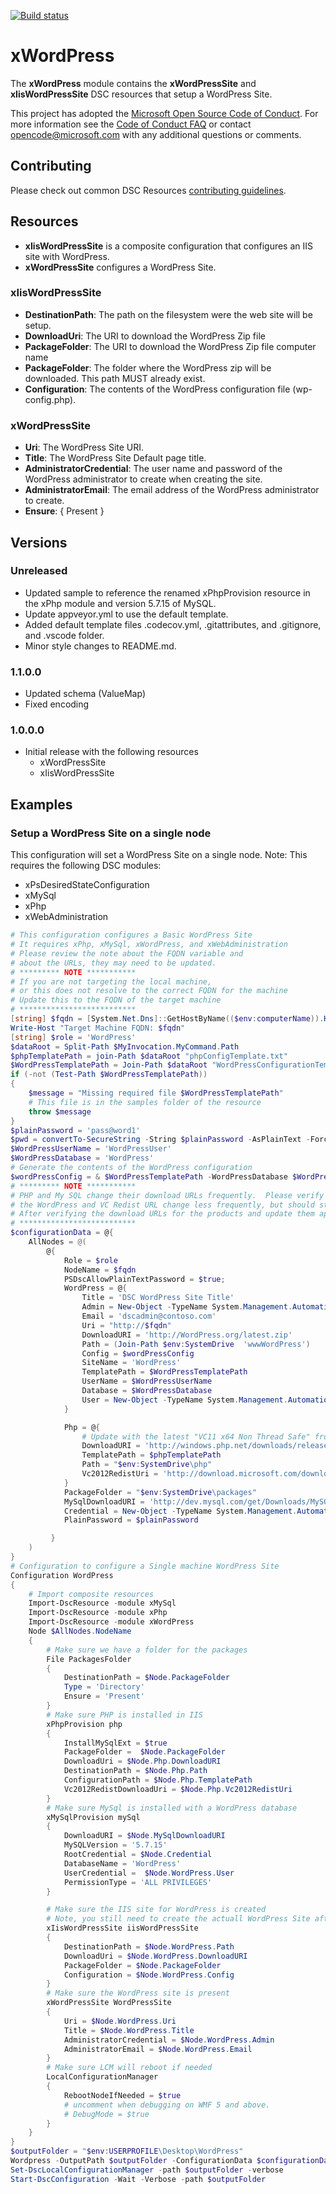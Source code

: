 [![Build status](https://ci.appveyor.com/api/projects/status/ry28ehtnhrybtjti/branch/master?svg=true)](https://ci.appveyor.com/project/PowerShell/xwordpress/branch/master)

# xWordPress

The **xWordPress** module contains the **xWordPressSite** and **xIisWordPressSite** DSC resources that setup a WordPress Site.

This project has adopted the [Microsoft Open Source Code of Conduct](https://opensource.microsoft.com/codeofconduct/).
For more information see the [Code of Conduct FAQ](https://opensource.microsoft.com/codeofconduct/faq/) or contact [opencode@microsoft.com](mailto:opencode@microsoft.com) with any additional questions or comments.

## Contributing

Please check out common DSC Resources [contributing guidelines](https://github.com/PowerShell/DscResource.Kit/blob/master/CONTRIBUTING.md).

## Resources

* **xIisWordPressSite** is a composite configuration that configures an IIS site with WordPress.
* **xWordPressSite** configures a WordPress Site.

### xIisWordPressSite

* **DestinationPath**: The path on the filesystem were the web site will be setup.
* **DownloadUri**: The URI to download the WordPress Zip file
* **PackageFolder**: The URI to download the WordPress Zip file computer name
* **PackageFolder**: The folder where the WordPress zip will be downloaded. This path MUST already exist.
* **Configuration**: The contents of the WordPress configuration file (wp-config.php).

### xWordPressSite

* **Uri**: The WordPress Site URI.
* **Title**: The WordPress Site Default page title.
* **AdministratorCredential**: The user name and password of the WordPress administrator to create when creating the site.
* **AdministratorEmail**: The email address of the WordPress administrator to create.
* **Ensure**: { Present }

## Versions

### Unreleased

* Updated sample to reference the renamed xPhpProvision resource in the xPhp
  module and version 5.7.15 of MySQL.
* Update appveyor.yml to use the default template.
* Added default template files .codecov.yml, .gitattributes, and .gitignore, and
  .vscode folder.
* Minor style changes to README.md.

### 1.1.0.0

* Updated schema (ValueMap)
* Fixed encoding

### 1.0.0.0

* Initial release with the following resources
  * xWordPressSite
  * xIisWordPressSite

## Examples

### Setup a WordPress Site on a single node

This configuration will set a WordPress Site on a single node.
Note: This requires the following DSC modules:

* xPsDesiredStateConfiguration
* xMySql
* xPhp
* xWebAdministration

```powershell
# This configuration configures a Basic WordPress Site
# It requires xPhp, xMySql, xWordPress, and xWebAdministration
# Please review the note about the FQDN variable and
# about the URLs, they may need to be updated.
# ********* NOTE ***********
# If you are not targeting the local machine,
# or this does not resolve to the correct FQDN for the machine
# Update this to the FQDN of the target machine
# **************************
[string] $fqdn = [System.Net.Dns]::GetHostByName(($env:computerName)).HostName
Write-Host "Target Machine FQDN: $fqdn"
[string] $role = 'WordPress'
$dataRoot = Split-Path $MyInvocation.MyCommand.Path
$phpTemplatePath = join-Path $dataRoot "phpConfigTemplate.txt"
$WordPressTemplatePath = Join-Path $dataRoot "WordPressConfigurationTemplate.ps1"
if (-not (Test-Path $WordPressTemplatePath))
{
    $message = "Missing required file $WordPressTemplatePath"
    # This file is in the samples folder of the resource
    throw $message
}
$plainPassword = 'pass@word1'
$pwd = convertTo-SecureString -String $plainPassword -AsPlainText -Force
$WordPressUserName = 'WordPressUser'
$WordPressDatabase = 'WordPress'
# Generate the contents of the WordPress configuration
$wordPressConfig = & $WordPressTemplatePath -WordPressDatabase $WordPressDatabase -WordPressUserName $WordPressUserName -PlainPassword $plainPassword
# ********* NOTE ***********
# PHP and My SQL change their download URLs frequently.  Please verify the URLs.
# the WordPress and VC Redist URL change less frequently, but should still be verified.
# After verifying the download URLs for the products and update them appropriately.
# **************************
$configurationData = @{
    AllNodes = @(
        @{
            Role = $role
            NodeName = $fqdn
            PSDscAllowPlainTextPassword = $true;
            WordPress = @{
                Title = 'DSC WordPress Site Title'
                Admin = New-Object -TypeName System.Management.Automation.PSCredential -argumentlist ('DscAdmin', $pwd)
                Email = 'dscadmin@contoso.com'
                Uri = "http://$fqdn"
                DownloadURI = 'http://WordPress.org/latest.zip'
                Path = (Join-Path $env:SystemDrive  'wwwWordPress')
                Config = $wordPressConfig
                SiteName = 'WordPress'
                TemplatePath = $WordPressTemplatePath
                UserName = $WordPressUserName
                Database = $WordPressDatabase
                User = New-Object -TypeName System.Management.Automation.PSCredential -argumentlist ($WordPressUserName, $pwd)
            }

            Php = @{
                # Update with the latest "VC11 x64 Non Thread Safe" from http://windows.php.net/download/
                DownloadURI = 'http://windows.php.net/downloads/releases/php-5.5.14-nts-Win32-VC11-x64.zip'
                TemplatePath = $phpTemplatePath
                Path = "$env:SystemDrive\php"
                Vc2012RedistUri = 'http://download.microsoft.com/download/1/6/B/16B06F60-3B20-4FF2-B699-5E9B7962F9AE/VSU_4/vcredist_x64.exe'
            }
            PackageFolder = "$env:SystemDrive\packages"
            MySqlDownloadURI = 'http://dev.mysql.com/get/Downloads/MySQLInstaller/mysql-installer-community-5.7.15.0.msi'
            Credential = New-Object -TypeName System.Management.Automation.PSCredential -argumentlist ('userNameNotUsed', $pwd) #the password for root. no user name is needed as MySql installer is using only the user "root".
            PlainPassword = $plainPassword

         }
    )
}
# Configuration to configure a Single machine WordPress Site
Configuration WordPress
{
    # Import composite resources
    Import-DscResource -module xMySql
    Import-DscResource -module xPhp
    Import-DscResource -module xWordPress
    Node $AllNodes.NodeName
    {
        # Make sure we have a folder for the packages
        File PackagesFolder
        {
            DestinationPath = $Node.PackageFolder
            Type = 'Directory'
            Ensure = 'Present'
        }
        # Make sure PHP is installed in IIS
        xPhpProvision php
        {
            InstallMySqlExt = $true
            PackageFolder =  $Node.PackageFolder
            DownloadUri = $Node.Php.DownloadURI
            DestinationPath = $Node.Php.Path
            ConfigurationPath = $Node.Php.TemplatePath
            Vc2012RedistDownloadUri = $Node.Php.Vc2012RedistUri
        }
        # Make sure MySql is installed with a WordPress database
        xMySqlProvision mySql
        {
            DownloadURI = $Node.MySqlDownloadURI
            MySQLVersion = '5.7.15'
            RootCredential = $Node.Credential
            DatabaseName = 'WordPress'
            UserCredential =  $Node.WordPress.User
            PermissionType = 'ALL PRIVILEGES'
        }

        # Make sure the IIS site for WordPress is created
        # Note, you still need to create the actuall WordPress Site after this.
        xIisWordPressSite iisWordPressSite
        {
            DestinationPath = $Node.WordPress.Path
            DownloadUri = $Node.WordPress.DownloadURI
            PackageFolder = $Node.PackageFolder
            Configuration = $Node.WordPress.Config
        }
        # Make sure the WordPress site is present
        xWordPressSite WordPressSite
        {
            Uri = $Node.WordPress.Uri
            Title = $Node.WordPress.Title
            AdministratorCredential = $Node.WordPress.Admin
            AdministratorEmail = $Node.WordPress.Email
        }
        # Make sure LCM will reboot if needed
        LocalConfigurationManager
        {
            RebootNodeIfNeeded = $true
            # uncomment when debugging on WMF 5 and above.
            # DebugMode = $true
        }
    }
}
$outputFolder = "$env:USERPROFILE\Desktop\WordPress"
Wordpress -OutputPath $outputFolder -ConfigurationData $configurationData
Set-DscLocalConfigurationManager -path $outputFolder -verbose
Start-DscConfiguration -Wait -Verbose -path $outputFolder
```
